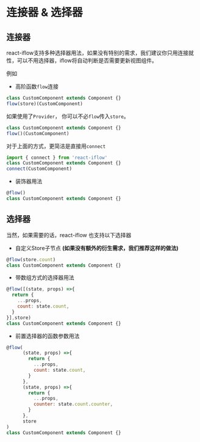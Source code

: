 # 连接器 & 选择器

## 连接器
react-iflow支持多种选择器用法，如果没有特别的需求，我们建议你只用连接就性，可以不用选择器，iflow将自动判断是否需要更新视图组件。

例如

- 高阶函数`flow`连接

```javascript
class CustomComponent extends Component {}
flow(store)(CustomComponent)
```

如果使用了`Provider`， 你可以不必`flow`传入`store`。

```javascript
class CustomComponent extends Component {}
flow()(CustomComponent)
```

对于上面的方式，更简洁是直接用`connect`

```javascript
import { connect } from 'react-iflow'
class CustomComponent extends Component {}
connect(CustomComponent)
```

- 装饰器用法

```javascript
@flow()
class CustomComponent extends Component {}
```

## 选择器
当然，如果需要的话，react-iflow 也支持以下选择器

- 自定义Store子节点 **(如果没有额外的衍生需求，我们推荐这样的做法)**

```javascript
@flow(store.count)
class CustomComponent extends Component {}
```

- 带数组方式的选择器用法

```javascript
@flow([(state, props) =>{
  return {
    ...props,
    count: state.count,
  }
}],store)
class CustomComponent extends Component {}
```

- 前置选择器的函数参数用法

```javascript
@flow(
      (state, props) =>{
        return {
          ...props,
          count: state.count,
        }
      },
      (state, props) =>{
        return {
          ...props,
          counter: state.count.counter,
        }
      },
      store
)
class CustomComponent extends Component {}
```


